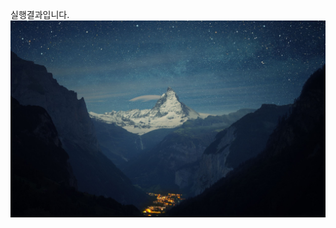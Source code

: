 실행결과입니다.
<img src="https://github.com/YCJeon/PP1_Project1/blob/main/ScreenShot/Matterhorn-2560x1600.jpg"  alt = "screenshot">
